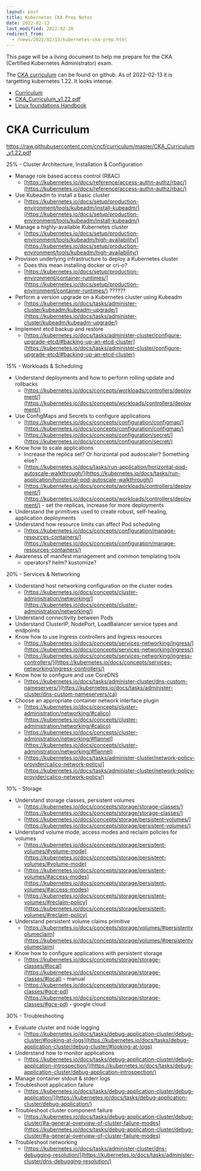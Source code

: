 ```yaml
---
layout: post
title: Kubernetes CKA Prep Notes
date: 2022-02-13
last_modified: 2022-02-20
redirect_from:
  - /news/2022/02/13/kubernetes-cka-prep.html
---
```



This page will be a living document to help me prepare for the CKA (Certified Kubernetes Administrator) exam.   

The [CKA curriculum](https://github.com/cncf/curriculum) can be found on github.  As of 2022-02-13 it is targetting kubernetes 1.22.  It looks intense.

* [Curriculum](https://github.com/cncf/curriculum)
* [CKA_Curriculum_v1.22.pdf](https://raw.githubusercontent.com/cncf/curriculum/master/CKA_Curriculum_v1.22.pdf)
* [Linux foundations Handbook](https://docs.linuxfoundation.org/tc-docs/certification/lf-candidate-handbook)






# CKA Curriculum

https://raw.githubusercontent.com/cncf/curriculum/master/CKA_Curriculum_v1.22.pdf

25% - Cluster Architecture, Installation & Configuration
* Manage role based access control (RBAC)
    * [https://kubernetes.io/docs/reference/access-authn-authz/rbac/](https://kubernetes.io/docs/reference/access-authn-authz/rbac/)
* Use Kubeadm to install a basic cluster
    * [https://kubernetes.io/docs/setup/production-environment/tools/kubeadm/install-kubeadm/](https://kubernetes.io/docs/setup/production-environment/tools/kubeadm/install-kubeadm/)
* Manage a highly-available Kubernetes cluster
    * [https://kubernetes.io/docs/setup/production-environment/tools/kubeadm/high-availability/](https://kubernetes.io/docs/setup/production-environment/tools/kubeadm/high-availability/)
* Provision underlying infrastructure to deploy a Kubernetes cluster
    * Does this mean installing docker or cri-o?
    * [https://kubernetes.io/docs/setup/production-environment/container-runtimes/](https://kubernetes.io/docs/setup/production-environment/container-runtimes/)  ??????
* Perform a version upgrade on a Kubernetes cluster using Kubeadm
    * [https://kubernetes.io/docs/tasks/administer-cluster/kubeadm/kubeadm-upgrade/](https://kubernetes.io/docs/tasks/administer-cluster/kubeadm/kubeadm-upgrade/)
* Implement etcd backup and restore
    * [https://kubernetes.io/docs/tasks/administer-cluster/configure-upgrade-etcd/#backing-up-an-etcd-cluster](https://kubernetes.io/docs/tasks/administer-cluster/configure-upgrade-etcd/#backing-up-an-etcd-cluster)

15% - Workloads & Scheduling
* Understand deployments and how to perform rolling update and rollbacks
    * [https://kubernetes.io/docs/concepts/workloads/controllers/deployment/](https://kubernetes.io/docs/concepts/workloads/controllers/deployment/)
* Use ConfigMaps and Secrets to configure applications
    * [https://kubernetes.io/docs/concepts/configuration/configmap/](https://kubernetes.io/docs/concepts/configuration/configmap/)
    * [https://kubernetes.io/docs/concepts/configuration/secret/](https://kubernetes.io/docs/concepts/configuration/secret/)
* Know how to scale applications
    * Increase the replica set?  Or horizontal pod audoscaler?  Something else?
    * [https://kubernetes.io/docs/tasks/run-application/horizontal-pod-autoscale-walkthrough/](https://kubernetes.io/docs/tasks/run-application/horizontal-pod-autoscale-walkthrough/)
    * [https://kubernetes.io/docs/concepts/workloads/controllers/deployment/](https://kubernetes.io/docs/concepts/workloads/controllers/deployment/) - set the replicas, increase for more deployments
* Understand the primitives used to create robust, self-healing, application deployments
* Understand how resource limits can affect Pod scheduling
    * [https://kubernetes.io/docs/concepts/configuration/manage-resources-containers/](https://kubernetes.io/docs/concepts/configuration/manage-resources-containers/)
* Awareness of manifest management and common templating tools
    * operators?  helm? kustomize?

20% - Services & Networking
* Understand host networking configuration on the cluster nodes
    * [https://kubernetes.io/docs/concepts/cluster-administration/networking/](https://kubernetes.io/docs/concepts/cluster-administration/networking/)
* Understand connectivity between Pods
* Understand ClusterIP, NodePort, LoadBalancer service types and endpoints
* Know how to use Ingress controllers and Ingress resources
    * [https://kubernetes.io/docs/concepts/services-networking/ingress/](https://kubernetes.io/docs/concepts/services-networking/ingress/)
    * [https://kubernetes.io/docs/concepts/services-networking/ingress-controllers/](https://kubernetes.io/docs/concepts/services-networking/ingress-controllers/)
* Know how to configure and use CoreDNS
    * [https://kubernetes.io/docs/tasks/administer-cluster/dns-custom-nameservers/](https://kubernetes.io/docs/tasks/administer-cluster/dns-custom-nameservers/ca)
* Choose an appropriate container network interface plugin
    * [https://kubernetes.io/docs/concepts/cluster-administration/networking/#calico](https://kubernetes.io/docs/concepts/cluster-administration/networking/#calico)
    * [https://kubernetes.io/docs/concepts/cluster-administration/networking/#flannel](https://kubernetes.io/docs/concepts/cluster-administration/networking/#flannel)
    * [https://kubernetes.io/docs/tasks/administer-cluster/network-policy-provider/calico-network-policy/](https://kubernetes.io/docs/tasks/administer-cluster/network-policy-provider/calico-network-policy/)

10% - Storage
* Understand storage classes, persistent volumes
    * [https://kubernetes.io/docs/concepts/storage/storage-classes/](https://kubernetes.io/docs/concepts/storage/storage-classes/)
    * [https://kubernetes.io/docs/concepts/storage/persistent-volumes/](https://kubernetes.io/docs/concepts/storage/persistent-volumes/)
* Understand volume mode, access modes and reclaim policies for volumes
    * [https://kubernetes.io/docs/concepts/storage/persistent-volumes/#volume-mode](https://kubernetes.io/docs/concepts/storage/persistent-volumes/#volume-mode)
    * [https://kubernetes.io/docs/concepts/storage/persistent-volumes/#access-modes](https://kubernetes.io/docs/concepts/storage/persistent-volumes/#access-modes)
    * [https://kubernetes.io/docs/concepts/storage/persistent-volumes/#reclaim-policy](https://kubernetes.io/docs/concepts/storage/persistent-volumes/#reclaim-policy)
* Understand persistent volume claims primitive
    * [https://kubernetes.io/docs/concepts/storage/volumes/#persistentvolumeclaim](https://kubernetes.io/docs/concepts/storage/volumes/#persistentvolumeclaim)
* Know how to configure applications with persistent storage
    * [https://kubernetes.io/docs/concepts/storage/storage-classes/#local](https://kubernetes.io/docs/concepts/storage/storage-classes/#local) - manual
    * [https://kubernetes.io/docs/concepts/storage/storage-classes/#gce-pd](https://kubernetes.io/docs/concepts/storage/storage-classes/#gce-pd) - google cloud

30% - Troubleshooting
* Evaluate cluster and node logging
    * [https://kubernetes.io/docs/tasks/debug-application-cluster/debug-cluster/#looking-at-logs](https://kubernetes.io/docs/tasks/debug-application-cluster/debug-cluster/#looking-at-logs)
* Understand how to monitor applications
    * [https://kubernetes.io/docs/tasks/debug-application-cluster/debug-application-introspection/](https://kubernetes.io/docs/tasks/debug-application-cluster/debug-application-introspection/)
* Manage container stdout & stderr logs
* Troubleshoot application failure
    * [https://kubernetes.io/docs/tasks/debug-application-cluster/debug-application/](https://kubernetes.io/docs/tasks/debug-application-cluster/debug-application/)
* Troubleshoot cluster component failure
    * [https://kubernetes.io/docs/tasks/debug-application-cluster/debug-cluster/#a-general-overview-of-cluster-failure-modes](https://kubernetes.io/docs/tasks/debug-application-cluster/debug-cluster/#a-general-overview-of-cluster-failure-modes)
* Troubleshoot networking
    * [https://kubernetes.io/docs/tasks/administer-cluster/dns-debugging-resolution/](https://kubernetes.io/docs/tasks/administer-cluster/dns-debugging-resolution/)